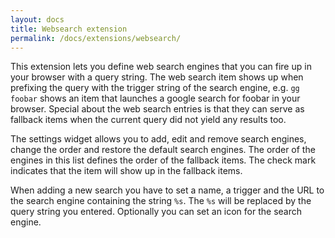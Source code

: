 ```yaml
---
layout: docs
title: Websearch extension
permalink: /docs/extensions/websearch/
---
```


This extension lets you define web search engines that you can fire up in your browser with a query string. The web search item shows up when prefixing the query with the trigger string of the search engine, e.g. `gg foobar` shows an item that launches a google search for foobar in your browser. Special about the web search entries is that they can serve as fallback items when the current query did not yield any results too.

The settings widget allows you to add, edit and remove search engines, change the order and restore the default search engines. The order of the engines in this list defines the order of the fallback items. The check mark indicates that the item will show up in the fallback items.

When adding a new search you have to set a name, a trigger and the URL to the search engine containing the string `%s`. The `%s` will be replaced by the query string you entered. Optionally you can set an icon for the search engine.

